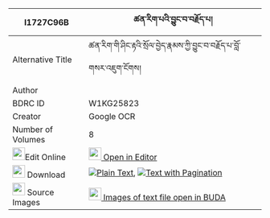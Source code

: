 |I1727C96B|ཚན་རིག་པའི་བྱུང་བ་བརྗོད་པ། 
| --- | --- 
|Alternative Title |ཚན་རིག་གི་ཤིང་རྟའི་སྲོལ་བྱེད་རྣམས་ཀྱི་བྱུང་བ་བརྗོད་པ་བློ་གསར་འཇུག་ངོགས།
|Author | 
|BDRC ID | W1KG25823
|Creator | Google OCR
|Number of Volumes| 8
|<img width="25" src="https://img.icons8.com/color/25/000000/edit-property.png">Edit Online| [<img width="25" src="https://avatars.githubusercontent.com/u/45091458?s=200&v=4"> Open in Editor](http://editor.openpecha.org/I1727C96B)
|<img width="25" src="https://img.icons8.com/fluent/48/000000/download-2.png"/>  Download | [![](https://img.icons8.com/color/20/000000/txt.png)Plain Text](https://github.com/Openpecha/I1727C96B/releases/download/v2/tsenrigpa_i_jungwa_jopa_plain_I1727C96B.zip), [![](https://img.icons8.com/color/20/000000/txt.png)Text with Pagination](https://github.com/Openpecha/I1727C96B/releases/download/v2/tsenrigpa_i_jungwa_jopa_pages_I1727C96B.zip)
|<img width="25" src="https://img.icons8.com/plasticine/100/000000/pictures-folder.png"/>  Source Images | [<img width="25" src="https://library.bdrc.io/icons/BUDA-small.svg"> Images of text file open in BUDA](https://library.bdrc.io/show/bdr:W1KG25823)